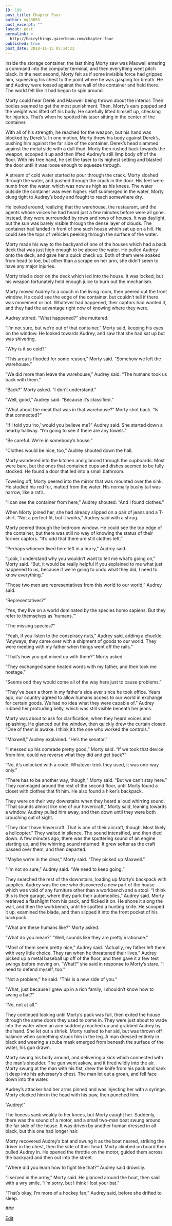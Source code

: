```yaml
---
ID: 199
post_title: Chapter Four
author: ng23055
post_excerpt: ""
layout: post
permalink: >
  http://hairythings.gazerbeam.com/chapter-four
published: true
post_date: 2018-11-15 05:14:23
---
```

<p>Inside the storage container, the last thing Morty saw was Maxwell entering a command into the computer terminal, and then everything went pitch black. In the next second, Morty felt as if some invisible force had gripped him, squeezing his chest to the point where he was gasping for breath. He and Audrey were tossed against the wall of the container and held there. The world felt like it had begun to spin around.</p>
<p>Morty could hear Derek and Maxwell being thrown about the interior. Their bodies seemed to get the most punishment. Then, Morty’s ears popped and the weight was lifted off his body. He carefully lifted himself up, checking for injuries. That’s when he spotted his taser sitting in the center of the container.</p>
<p>With all of his strength, he reached for the weapon, but his hand was blocked by Derek’s. In one motion, Morty threw his body against Derek’s, pushing him against the far side of the container. Derek’s head slammed against the metal side with a dull thud. Morty then rushed back towards the weapon, scooped it up and then lifted Audrey’s still limp body off of the floor. With his free hand, he set the taser to its highest setting and blasted the door until it was loose enough to squeeze through.</p>
<p>A stream of cold water started to pour through the crack. Morty sloshed through the water, and pushed through the crack in the door. His feet were numb from the water, which was now as high as his knees. The water outside the container was even higher. Half submerged in the water, Morty clung tight to Audrey’s body and fought to reach somewhere dry.</p>
<p>He looked around, realizing that the warehouse, the restaurant, and the agents whose voices he had heard just a few minutes before were all gone. Instead, they were surrounded by rows and rows of houses. It was daylight, but the sun was barely visible through the dense layer of clouds. The container had landed in front of one such house which sat up on a hill. He could see the tops of vehicles peeking through the surface of the water.</p>
<p>Morty made his way to the backyard of one of the houses which had a back deck that was just high enough to be above the water. He pulled Audrey onto the deck, and gave her a quick check up. Both of them were soaked from head to toe, but other than a scrape on her arm, she didn’t seem to have any major injuries.</p>
<p>Morty tried a door on the deck which led into the house. It was locked, but his weapon fortunately held enough juice to burn out the mechanism.</p>
<p>Morty moved Audrey to a couch in the living room, then peered out the front window. He could see the edge of the container, but couldn’t tell if there was movement or not. Whatever had happened, their captors had wanted it, and they had the advantage right now of knowing where they were.</p>
<p>Audrey stirred. “What happened?” she muttered.</p>
<p>“I’m not sure, but we’re out of that container,” Morty said, keeping his eyes on the window. He looked towards Audrey, and saw that she had sat up but was shivering.</p>
<p>“Why is it so cold?”</p>
<p>“This area is flooded for some reason,” Morty said. “Somehow we left the warehouse.”</p>
<p>“We did more than leave the warehouse,” Audrey said. “The humans took us back with them.”</p>
<p>“Back?” Morty asked. “I don't understand.”</p>
<p>“Well, good,” Audrey said. “Because it’s classified.”</p>
<p>“What about the meat that was in that warehouse?” Morty shot back. “Is that connected?”</p>
<p>“If I told you ‘no,’ would you believe me?” Audrey said. She started down a nearby hallway. “I’m going to see if there are any towels.”</p>
<p>“Be careful. We’re in somebody’s house.”</p>
<p>“Clothes would be nice, too,” Audrey shouted down the hall.</p>
<p>Morty wandered into the kitchen and glanced through the cupboards. Most were bare, but the ones that contained cups and dishes seemed to be fully stocked. He found a door that led into a small bathroom.</p>
<p>Toweling off, Morty peered into the mirror that was mounted over the sink. He studied his red fur, matted from the water. His normally bushy tail was narrow, like a rat’s.</p>
<p>“I can see the container from here,” Audrey shouted. “And I found clothes.”</p>
<p>When Morty joined her, she had already slipped on a pair of jeans and a T-shirt. “Not a perfect fit, but it works,” Audrey said with a shrug.</p>
<p>Morty peered through the bedroom window. He could see the top edge of the container, but there was still no way of knowing the status of their former captors. “It’s odd that there are still clothes left.”</p>
<p>“Perhaps whoever lived here left in a hurry,” Audrey said.</p>
<p>“Look, I understand why you wouldn’t want to tell me what’s going on,” Morty said. “But, it would be really helpful if you explained to me what just happened to us, because if we’re going to undo what they did, I need to know everything.”</p>
<p>“Those two men are representatives from this world to our world,” Audrey said.</p>
<p>“Representatives?”</p>
<p>“Yes, they live on a world dominated by the species homo sapiens. But they refer to themselves as ‘humans.’”</p>
<p>“The missing species?”</p>
<p>“Yeah, if you listen to the conspiracy nuts,” Audrey said, adding a chuckle. “Anyways, they came over with a shipment of goods to our world. They were meeting with my father when things went off the rails.”</p>
<p>“That’s how you got mixed up with them?” Morty asked.</p>
<p>“They exchanged some heated words with my father, and then took me hostage.”</p>
<p>“Seems odd they would come all of the way here just to cause problems.”</p>
<p>“They’ve been a thorn in my father’s side ever since he took office. Years ago, our country agreed to allow humans access to our world in exchange for certain goods. We had no idea what they were capable of.” Audrey rubbed her protruding belly, which was still visible beneath her jeans.</p>
<p>Morty was about to ask for clarification, when they heard voices and splashing. He glanced out the window, then quickly drew the curtain closed. “One of them is awake. I think it’s the one who worked the controls.”</p>
<p>“Maxwell,” Audrey explained. “He’s the senator.”</p>
<p>“I messed up his comrade pretty good,” Morty said. “If we took that device from him, could we reverse what they did and get back?”</p>
<p>“No, it’s unlocked with a code. Whatever trick they used, it was one-way only.”</p>
<p>“There has to be another way, though,” Morty said. “But we can’t stay here.” They rummaged around the rest of the second floor, until Morty found a closet with clothes that fit him. He also found a hiker’s backpack.</p>
<p>They were on their way downstairs when they heard a loud whirring sound. “That sounds almost like one of our hovercraft,” Morty said, leaning towards a window. Audrey pulled him away, and then down until they were both crouching out of sight.</p>
<p>“They don’t have hovercraft. That is one of their aircraft, though. Most likely a helicopter.” They waited in silence. The sound intensified, and then died down. A few minutes ago, there was the sputtering sound of an engine starting up, and the whirring sound returned. It grew softer as the craft passed over them, and then departed.</p>
<p>“Maybe we’re in the clear,” Morty said. “They picked up Maxwell.”</p>
<p>“I’m not so sure,” Audrey said. “We need to keep going.”</p>
<p>They searched the rest of the downstairs, loading up Morty’s backpack with supplies. Audrey was the one who discovered a new part of the house which was void of any furniture other than a workbench and a stool. “I think this is their garage, where they park their automobiles,” Audrey said. Morty retrieved a flashlight from his pack, and flicked it on. He shone it along the wall, and then the workbench, until he spotted a hunting knife. He scooped it up, examined the blade, and then slipped it into the front pocket of his backpack.</p>
<p>“What are these humans like?” Morty asked.</p>
<p>“What do you mean?”
“Well, sounds like they are pretty irrationale.”</p>
<p>“Most of them seem pretty nice,” Audrey said. “Actually, my father left them with very little choice. They ran when he threatened their lives.” Audrey picked up a metal baseball up off of the floor, and then gave it a few test swings before moving on. “What?” she said in response to Morty’s stare. “I need to defend myself, too.”</p>
<p>“Not a problem,” he said. “This is a new side of you.”</p>
<p>“What, just because I grew up in a rich family, I shouldn’t know how to swing a bat?”</p>
<p>“No, not at all.”</p>
<p>They continued looking until Morty’s pack was full, then exited the house through the same doors they used to come in. They were just about to wade into the water when an arm suddenly reached up and grabbed Audrey by the hand. She let out a shriek. Morty rushed to her aid, but was thrown off balance when something struck him in the leg. A man dressed entirely in black and wearing a scuba mask emerged from beneath the surface of the water, his gun drawn.</p>
<p>Morty swung his body around, and delivering a kick which connected with the man’s shoulder. The gun went askew, and it fired wildly into the air. Morty swung at the man with his fist, drew the knife from his pack and sank it deep into his adversary’s chest. The man let out a groan, and fell face down into the water.</p>
<p>Audrey’s attacker had her arms pinned and was injecting her with a syringe. Morty clocked him in the head with his paw, then punched him.</p>
<p>“Audrey!”</p>
<p>The lioness sank weakly to her knees, but Morty caught her. Suddenly, there was the sound of a motor, and a small two-man boat swung around the far side of the house. It was driven by another human dressed in all black, but this one had longer hair.</p>
<p>Morty recovered Audrey’s bat and swung it as the boat neared, striking the driver in the chest, then the side of their head. Morty climbed on board then pulled Audrey in. He opened the throttle on the motor, guided them across the backyard and then out into the street.</p>
<p>“Where did you learn how to fight like that?” Audrey said drowsily.</p>
<p>“I served in the army,” Morty said. He glanced around the boat, then said with a wry smile. “I’m sorry, but I think I lost your bat.”</p>
<p>“That’s okay, I’m more of a hockey fan,” Audrey said, before she drifted to sleep.</p>
<p>###</p>
<p><a href="https://docs.google.com/document/d/1pZdJ0ybPrLTt-6Hjl_cn2kIx4z381rN0f85HEvWJFKU/edit?usp=sharing">Edit</a></p>
<p></p>
<p></p>